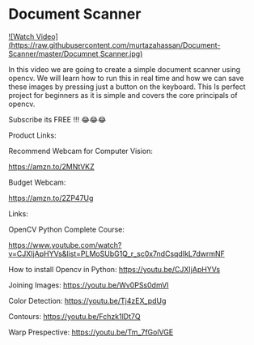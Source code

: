# Document Scanner

[![Watch Video](https://raw.githubusercontent.com/murtazahassan/Document-Scanner/master/Documnet Scanner.jpg)](https://youtu.be/ON_JubFRw8M)

In this video we are going to create a simple document scanner using opencv. We will  learn how to run this in real time and how we can save these images by pressing just a button on the keyboard. This Is perfect project for beginners as it is simple and covers the core principals of opencv. 

Subscribe its FREE !!! 😂😂😂

Product Links:

Recommend Webcam for Computer Vision:

https://amzn.to/2MNtVKZ

Budget Webcam:

https://amzn.to/2ZP47Ug

Links:

OpenCV Python Complete Course:

https://www.youtube.com/watch?v=CJXIjApHYVs&list=PLMoSUbG1Q_r_sc0x7ndCsqdIkL7dwrmNF

How to install Opencv in Python: https://youtu.be/CJXIjApHYVs

Joining Images: https://youtu.be/Wv0PSs0dmVI

Color Detection: https://youtu.be/Tj4zEX_pdUg

Contours: https://youtu.be/Fchzk1lDt7Q

Warp Prespective: https://youtu.be/Tm_7fGolVGE

